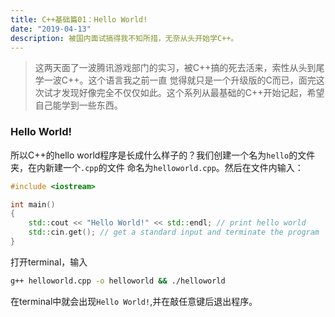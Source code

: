 ```yaml
---
title: C++基础篇01：Hello World!
date: "2019-04-13"
description: 被国内面试搞得我不知所措，无奈从头开始学C++。
---
```


> 这两天面了一波腾讯游戏部门的实习，被C++搞的死去活来，索性从头到尾学一波C++。这个语言我之前一直 觉得就只是一个升级版的C而已，面完这次试才发现好像完全不仅仅如此。这个系列从最基础的C++开始记起，希望自己能学到一些东西。

### Hello World!
所以C++的hello world程序是长成什么样子的？我们创建一个名为`hello`的文件夹，在内新建一个`.cpp`的文件
命名为`helloworld.cpp`。然后在文件内输入：

```c++
#include <iostream>

int main()
{
    std::cout << "Hello World!" << std::endl; // print hello world
    std::cin.get(); // get a standard input and terminate the program
}
```

打开terminal，输入

```bash
g++ helloworld.cpp -o helloworld && ./helloworld
```
在terminal中就会出现`Hello World!`,并在敲任意键后退出程序。